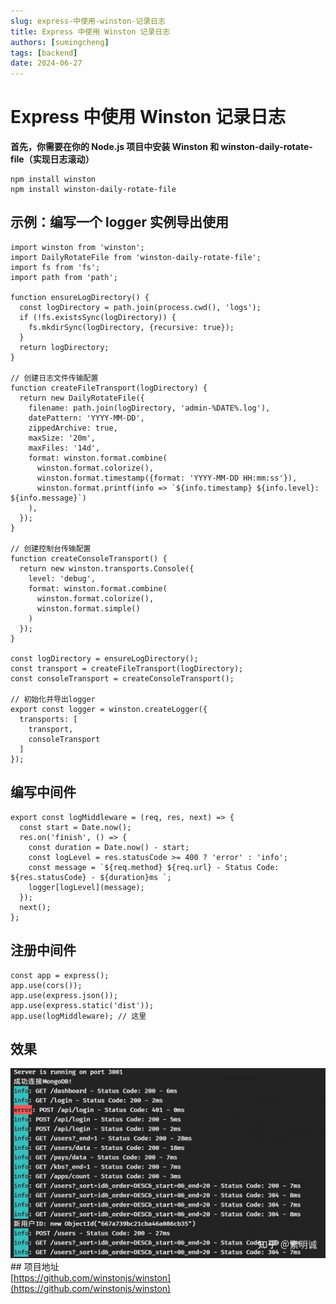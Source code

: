 ```yaml
---
slug: express-中使用-winston-记录日志
title: Express 中使用 Winston 记录日志
authors: [sumingcheng]
tags: [backend]
date: 2024-06-27
---
```


# Express 中使用 Winston 记录日志



 



**首先，你需要在你的 Node.js 项目中安装 Winston 和 winston-daily-rotate-file（**实现日志滚动**）**

```
npm install winston
npm install winston-daily-rotate-file

```
## 示例：编写一个 logger 实例导出使用  
```
import winston from 'winston';
import DailyRotateFile from 'winston-daily-rotate-file';
import fs from 'fs';
import path from 'path';

function ensureLogDirectory() {
  const logDirectory = path.join(process.cwd(), 'logs');
  if (!fs.existsSync(logDirectory)) {
    fs.mkdirSync(logDirectory, {recursive: true});
  }
  return logDirectory;
}

// 创建日志文件传输配置
function createFileTransport(logDirectory) {
  return new DailyRotateFile({
    filename: path.join(logDirectory, 'admin-%DATE%.log'),
    datePattern: 'YYYY-MM-DD',
    zippedArchive: true,
    maxSize: '20m',
    maxFiles: '14d',
    format: winston.format.combine(
      winston.format.colorize(),
      winston.format.timestamp({format: 'YYYY-MM-DD HH:mm:ss'}),
      winston.format.printf(info => `${info.timestamp} ${info.level}: ${info.message}`)
    ),
  });
}

// 创建控制台传输配置
function createConsoleTransport() {
  return new winston.transports.Console({
    level: 'debug',
    format: winston.format.combine(
      winston.format.colorize(),
      winston.format.simple()
    )
  });
}

const logDirectory = ensureLogDirectory();
const transport = createFileTransport(logDirectory);
const consoleTransport = createConsoleTransport();

// 初始化并导出logger
export const logger = winston.createLogger({
  transports: [
    transport,
    consoleTransport
  ]
});

```
## 编写中间件  
```
export const logMiddleware = (req, res, next) => {
  const start = Date.now();
  res.on('finish', () => {
    const duration = Date.now() - start;
    const logLevel = res.statusCode >= 400 ? 'error' : 'info';
    const message = `${req.method} ${req.url} - Status Code: ${res.statusCode} - ${duration}ms `;
    logger[logLevel](message);
  });
  next();
};

```
## 注册中间件  
```
const app = express();
app.use(cors());
app.use(express.json());
app.use(express.static('dist'));
app.use(logMiddleware); // 这里

```
## 效果  
![ca9b705e4e51a672c2938357f93fd824](../image/ca9b705e4e51a672c2938357f93fd824.jpg)## 项目地址  
[https://github.com/winstonjs/winston](https://github.com/winstonjs/winston)
